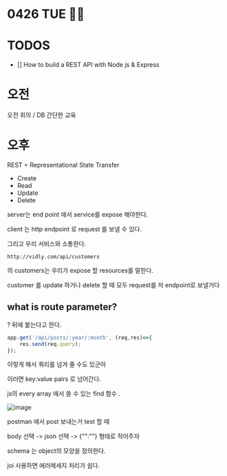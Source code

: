 # 0426 TUE 👩‍🦰

# TODOS
- [] How to build a REST API with Node js & Express

# 오전
오전 회의 / DB 간단한 교육
# 오후 
REST = Representational State Transfer

- Create 
- Read 
- Update
- Delete 

server는 end point 에서 service를 expose 해야한다. 

client 는 http endpoint 로 request 를 보낼 수 있다. 

그리고 우리 서비스와 소통한다. 

`http://vidly.com/api/customers`

의 customers는 우리가 expose 할 resources를 말한다. 

customer 를 update 하거나 delete 할 때 모두 request를 저 endpoint로 보낼거다 


## what is route parameter?
? 뒤에 붙는다고 한다. 


```javascript
app.get('/api/posts/:year/:month', (req,res)=>{
    res.send(req.query);
});
```
이렇게 해서 쿼리를 넘겨 줄 수도 있군아

이러면 key:value pairs 로 넘어간다. 


js의 every array 에서 쓸 수 있는 find 함수 .



![image](https://user-images.githubusercontent.com/64348346/165398018-fee89a68-29bf-4f2e-ac0c-2f20c30a31b9.png)


postman 에서 post 보내는거 test 할 때 


body 선택 -> json 선택 -> {"":""} 형태로 적어주자 

schema 는 object의 모양을 정의한다. 

joi 사용하면 에러메세지 처리가 쉽다. 
